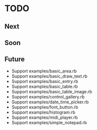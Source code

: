 # TODO

## Next

## Soon

## Future

- Support examples/basic_area.rb
- Support examples/basic_draw_text.rb
- Support examples/basic_entry.rb
- Support examples/basic_table.rb
- Support examples/basic_table_image.rb
- Support examples/control_gallery.rb
- Support examples/date_time_picker.rb
- Support examples/font_button.rb
- Support examples/histogram.rb
- Support examples/midi_player.rb
- Support examples/simple_notepad.rb
